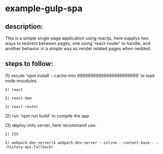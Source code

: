 # example-gulp-spa

## description:

  This is a simple single page application using reactjs, here supplys two ways to redirect between pages, one using 'react-router'
to handle, and another behavior in a simple way as render related pages when nedded.

## steps to follow:

  (1) excute 'npm install --cache-min 99999999999999999999999' to load node moudules.
  
    1) react
    
    2) react-dom
    
    3) react-router
    
  (2) run 'npm run build' to compile the app
  
  (3) deploy onto server, here recommand use:
  
    1) IIS
    
    2) webpack-dev-server($ webpack-dev-server --inline --content-base . --history-api-fallback)
